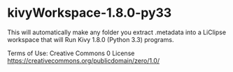 # kivyWorkspace-1.8.0-py33
This will automatically make any folder you extract .metadata into a LiClipse workspace that will Run Kivy 1.8.0 (Python 3.3) programs.

Terms of Use: Creative Commons 0 License https://creativecommons.org/publicdomain/zero/1.0/
